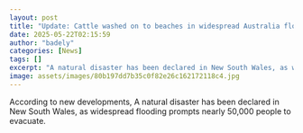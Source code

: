 ```yaml
---
layout: post
title: "Update: Cattle washed on to beaches in widespread Australia floods"
date: 2025-05-22T02:15:59
author: "badely"
categories: [News]
tags: []
excerpt: "A natural disaster has been declared in New South Wales, as widespread flooding prompts nearly 50,000 people to evacuate."
image: assets/images/80b197dd7b35c0f82e26c162172118c4.jpg
---
```


According to new developments, A natural disaster has been declared in New South Wales, as widespread flooding prompts nearly 50,000 people to evacuate.

